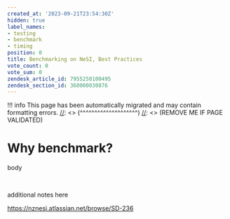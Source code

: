 ```yaml
---
created_at: '2023-09-21T23:54:30Z'
hidden: true
label_names:
- testing
- benchmark
- timing
position: 0
title: Benchmarking on NeSI, Best Practices
vote_count: 0
vote_sum: 0
zendesk_article_id: 7955250100495
zendesk_section_id: 360000030876
---
```



[//]: <> (REMOVE ME IF PAGE VALIDATED)
[//]: <> (vvvvvvvvvvvvvvvvvvvv)
!!! info
    This page has been automatically migrated and may contain formatting errors.
[//]: <> (^^^^^^^^^^^^^^^^^^^^)
[//]: <> (REMOVE ME IF PAGE VALIDATED)
<h1 id="h_01HAX2V9TEKVCRNF0GQ14AKVMG">Why benchmark?</h1>
<p>body</p>
<p> </p>
<p>additional notes here</p>
<p><a href="https://nznesi.atlassian.net/browse/SD-236">https://nznesi.atlassian.net/browse/SD-236</a></p>
<p> </p>
